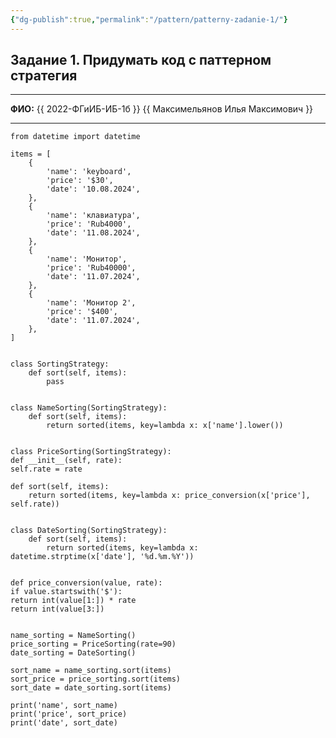 ```yaml
---
{"dg-publish":true,"permalink":"/pattern/patterny-zadanie-1/"}
---
```


## Задание 1. Придумать код с паттерном стратегия

---

**ФИО:** {{ 2022-ФГиИБ-ИБ-1б }} {{ Максимельянов Илья Максимович }}

---

	from datetime import datetime  
	  
	items = [  
		{  
			'name': 'keyboard',  
			'price': '$30',  
			'date': '10.08.2024',  
		},  
		{  
			'name': 'клавиатура',  
			'price': 'Rub4000',  
			'date': '11.08.2024',  
		},  
		{  
			'name': 'Монитор',  
			'price': 'Rub40000',  
			'date': '11.07.2024',  
		},  
		{  
			'name': 'Монитор 2',  
			'price': '$400',  
			'date': '11.07.2024',  
		},  
	]  
	  
	  
	class SortingStrategy:  
		def sort(self, items):  
			pass  
	  
	  
	class NameSorting(SortingStrategy):  
		def sort(self, items):  
			return sorted(items, key=lambda x: x['name'].lower())  
	  
	  
	class PriceSorting(SortingStrategy):  
	def __init__(self, rate):  
	self.rate = rate  
	
	def sort(self, items):  
		return sorted(items, key=lambda x: price_conversion(x['price'], self.rate))  
	  
	  
	class DateSorting(SortingStrategy):  
		def sort(self, items):  
			return sorted(items, key=lambda x: datetime.strptime(x['date'], '%d.%m.%Y'))  
	  
	  
	def price_conversion(value, rate):  
	if value.startswith('$'):  
	return int(value[1:]) * rate  
	return int(value[3:])  
	  
	  
	name_sorting = NameSorting()  
	price_sorting = PriceSorting(rate=90)  
	date_sorting = DateSorting()  
	  
	sort_name = name_sorting.sort(items)  
	sort_price = price_sorting.sort(items)  
	sort_date = date_sorting.sort(items)  
	  
	print('name', sort_name)  
	print('price', sort_price)  
	print('date', sort_date)